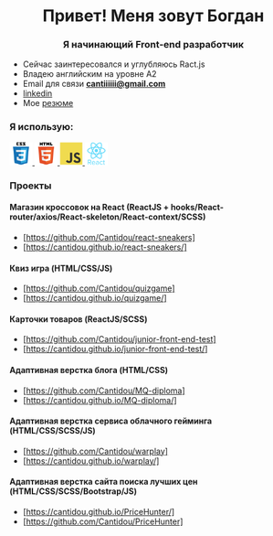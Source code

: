 <h1 align="center">Привет! Меня зовут Богдан</h1>
<h3 align="center">Я начинающий Front-end разработчик</h3>

- Сейчас заинтересовался и углубляюсь Ract.js
- Владею английским на уровне A2
- Email для связи **cantiiiiii@gmail.com**
- <a href="https://www.linkedin.com/in/богдан-машенец-192162256/">linkedin</a>
- Мое <a href="https://github.com/Cantidou/Resume">резюме</a>


<h3 align="left">Я использую:</h3>
<p align="left"> <a href="https://www.w3schools.com/css/" target="_blank" rel="noreferrer"> <img src="https://raw.githubusercontent.com/devicons/devicon/master/icons/css3/css3-original-wordmark.svg" alt="css3" width="40" height="40"/> </a> <a href="https://www.w3.org/html/" target="_blank" rel="noreferrer"> <img src="https://raw.githubusercontent.com/devicons/devicon/master/icons/html5/html5-original-wordmark.svg" alt="html5" width="40" height="40"/> </a> <a href="https://developer.mozilla.org/en-US/docs/Web/JavaScript" target="_blank" rel="noreferrer"> <img src="https://raw.githubusercontent.com/devicons/devicon/master/icons/javascript/javascript-original.svg" alt="javascript" width="40" height="40"/> </a> <a href="https://reactjs.org/" target="_blank" rel="noreferrer"> <img src="https://raw.githubusercontent.com/devicons/devicon/master/icons/react/react-original-wordmark.svg" alt="react" width="40" height="40"/> </a> </p>

### Проекты 
#### Магазин кроссовок на React (ReactJS + hooks/React-router/axios/React-skeleton/React-context/SCSS)
* [https://github.com/Cantidou/react-sneakers]
* [https://cantidou.github.io/react-sneakers/]

#### Квиз игра (HTML/CSS/JS)
* [https://github.com/Cantidou/quizgame]
* [https://cantidou.github.io/quizgame/]

#### Карточки товаров (ReactJS/SCSS)
* [https://github.com/Cantidou/junior-front-end-test]
* [https://cantidou.github.io/junior-front-end-test/]

#### Адаптивная верстка блога (HTML/CSS)
* [https://github.com/Cantidou/MQ-diploma]
* [https://cantidou.github.io/MQ-diploma/] 

#### Адаптивная верстка сервиса облачного гейминга (HTML/CSS/SCSS/JS)
* [https://github.com/Cantidou/warplay]
* [https://cantidou.github.io/warplay/] 

#### Адаптивная верстка сайта поиска лучших цен (HTML/CSS/SCSS/Bootstrap/JS)
* [https://cantidou.github.io/PriceHunter/]
* [https://github.com/Cantidou/PriceHunter]
